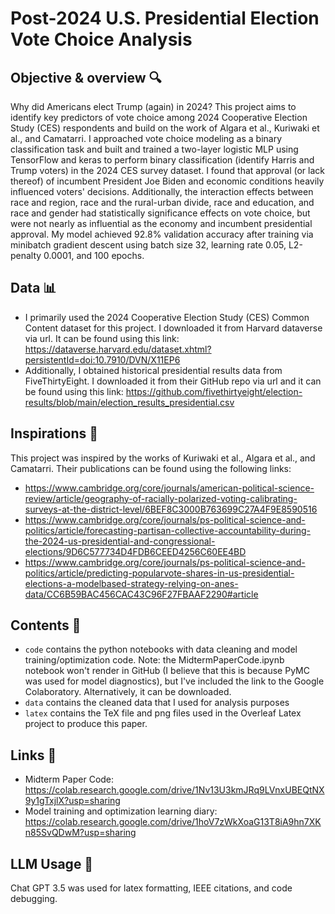# Post-2024 U.S. Presidential Election Vote Choice Analysis

## Objective & overview 🔍
Why did Americans elect Trump (again) in 2024? This project aims to identify key predictors of vote choice among 2024 Cooperative Election Study (CES) respondents and build on the work of Algara et al., Kuriwaki et al., and Camatarri. I approached vote choice modeling as a binary classification task and built and trained a two-layer logistic MLP using TensorFlow and keras to perform binary classification (identify Harris and Trump voters) in the 2024 CES survey dataset. I found that approval (or lack thereof) of incumbent President Joe Biden and economic conditions heavily influenced voters' decisions. Additionally, the interaction effects between race and region, race and the rural-urban divide, race and education, and race and gender had statistically significance effects on vote choice, but were not nearly as influential as the economy and incumbent presidential approval. My model achieved 92.8% validation accuracy after training via minibatch gradient descent using batch size 32, learning rate 0.05, L2-penalty 0.0001, and 100 epochs.

## Data 📊
* I primarily used the 2024 Cooperative Election Study (CES) Common Content dataset for this project. I downloaded it from Harvard dataverse via url. It can be found using this link: https://dataverse.harvard.edu/dataset.xhtml?persistentId=doi:10.7910/DVN/X11EP6
* Additionally, I obtained historical presidential results data from FiveThirtyEight. I downloaded it from their GitHub repo via url and it can be found using this link: https://github.com/fivethirtyeight/election-results/blob/main/election_results_presidential.csv

## Inspirations 🧠
This project was inspired by the works of Kuriwaki et al., Algara et al., and Camatarri. Their publications can be found using the following links:
* https://www.cambridge.org/core/journals/american-political-science-review/article/geography-of-racially-polarized-voting-calibrating-surveys-at-the-district-level/6BEF8C3000B763699C27A4F9E8590516
* https://www.cambridge.org/core/journals/ps-political-science-and-politics/article/forecasting-partisan-collective-accountability-during-the-2024-us-presidential-and-congressional-elections/9D6C577734D4FDB6CEED4256C60EE4BD
* https://www.cambridge.org/core/journals/ps-political-science-and-politics/article/predicting-popularvote-shares-in-us-presidential-elections-a-modelbased-strategy-relying-on-anes-data/CC6B59BAC456CAC43C96F27FBAAF2290#article


## Contents 🌳
* `code` contains the python notebooks with data cleaning and model training/optimization code. Note: the MidtermPaperCode.ipynb notebook won't render in GitHub (I believe that this is because PyMC was used for model diagnostics), but I've included the link to the Google Colaboratory. Alternatively, it can be downloaded.
* `data` contains the cleaned data that I used for analysis purposes
* `latex` contains the TeX file and png files used in the Overleaf Latex project to produce this paper.
  
## Links 🔗
* Midterm Paper Code: https://colab.research.google.com/drive/1Nv13U3kmJRq9LVnxUBEQtNX9y1gTxjlX?usp=sharing
* Model training and optimization learning diary: https://colab.research.google.com/drive/1hoV7zWkXoaG13T8iA9hn7XKn85SvQDwM?usp=sharing

## LLM Usage 🤖
Chat GPT 3.5 was used for latex formatting, IEEE citations, and code debugging.
